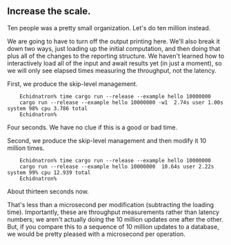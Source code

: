 ## Increase the scale.

Ten people was a pretty small organization. Let's do ten million instead.

We are going to have to turn off the output printing here. We'll also break it down two ways, just loading up the initial computation, and then doing that plus all of the changes to the reporting structure. We haven't learned how to interactively load all of the input and await results yet (in just a moment), so we will only see elapsed times measuring the throughput, not the latency.

First, we produce the skip-level management.

        Echidnatron% time cargo run --release --example hello 10000000
        cargo run --release --example hello 10000000 -w1  2.74s user 1.00s system 98% cpu 3.786 total
        Echidnatron%

Four seconds. We have no clue if this is a good or bad time.

Second, we produce the skip-level management and then modify it 10 million times.

        Echidnatron% time cargo run --release --example hello 10000000
        cargo run --release --example hello 10000000  10.64s user 2.22s system 99% cpu 12.939 total
        Echidnatron%

About thirteen seconds now.

That's less than a microsecond per modification (subtracting the loading time). Importantly, these are throughput measurements rather than latency numbers; we aren't actually doing the 10 million updates one after the other. But, if you compare this to a sequence of 10 million updates to a database, we would be pretty pleased with a microsecond per operation.
